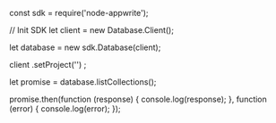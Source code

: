 const sdk = require('node-appwrite');

// Init SDK
let client = new Database.Client();

let database = new sdk.Database(client);

client
    .setProject('')
;

let promise = database.listCollections();

promise.then(function (response) {
    console.log(response);
}, function (error) {
    console.log(error);
});